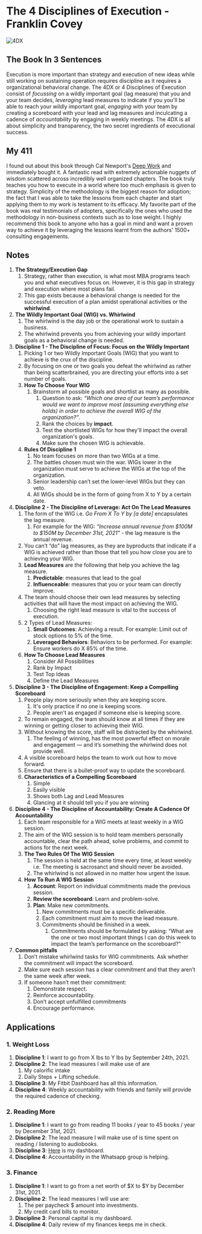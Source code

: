 # The 4 Disciplines of Execution - Franklin Covey

![4DX](Images/4DX.jpeg)

## The Book In 3 Sentences
Execution is more important than strategy and execution of new ideas while still working on sustaining operation requires discipline as it requires a organizational behavioral change. The 4DX or 4 Disciplines of Execution consist of _focussing_ on a wildly important goal (lag measure) that you and your team decides, _leveraging_ lead measures to indicate if you you'll be able to reach your wildly important goal, _engaging_ with your team by creating a scoreboard with your lead and lag measures and inculcating a cadence of _accountability_ by engaging in weekly meetings. The 4DX is all about simplicity and transparency, the two secret ingredients of executional success.

## My 411
I found out about this book through Cal Newport's [Deep Work](DeepWork.md) and immediately bought it. A fantastic read with extremely actionable nuggets of wisdom scattered across incredibly well organized chapters. The book truly teaches you how to execute in a world where too much emphasis is given to strategy. Simplicity of the methodology is the biggest reason for adoption; the fact that I was able to take the lessons from each chapter and start applying them to my work is testament to its efficacy. My favorite part of the book was real testimonials of adopters, specifically the ones who used the methodology in non-business contexts such as to lose weight. I highly recommend this book to anyone who has a goal in mind and want a proven way to achieve it by leveraging the lessons learnt from the authors' 1500+ consulting engagements.

## Notes
1. __The Strategy/Execution Gap__
   1. Strategy, rather than execution, is what most MBA programs teach you and what executives focus on. However, it is this gap in strategy and execution where most plans fail.
   2. This gap exists because a behavioral change is needed for the successful execution of a plan amidst operational activities or the __whirlwind__.
2. __The Wildly Important Goal (WIG) vs. Whirlwind__
   1. The whirlwind is the day job or the operational work to sustain a business.
   2. The whirlwind prevents you from achieving your wildly important goals as a behavioral change is needed. 
3. __Discipline 1 - The Discipline of Focus: Focus on the Wildly Important__
   1. Picking 1 or two Wildly Important Goals (WIG) that you want to achieve is the crux of the discipline. 
   2. By focusing on one or two goals you defeat the whirlwind as rather than being scatterbrained, you are directing your efforts into a set number of goals.
   3. __How To Choose Your WIG__
      1. Brainstorm all possible goals and shortlist as many as possible.
         1. Question to ask: _“Which one area of our team’s performance would we want to improve most (assuming everything else holds) in order to achieve the overall WIG of the organization?”_.
         2. Rank the choices by __impact__.
         3. Test the shortlisted WIGs for how they'll impact the overall organization's goals.
         4. Make sure the chosen WIG is achievable. 
   4. __Rules Of Discipline 1__
      1. No team focuses on more than two WIGs at a time.
      2. The battles chosen must win the war. WIGs lower in the organization must serve to achieve the WIGs at the top of the organization.
      3. Senior leadership can’t set the lower-level WIGs but they can veto.
      4. All WIGs should be in the form of going from X to Y by a certain date. 
4. __Discipline 2 - The Discipline of Leverage: Act On The Lead Measures__
   1. The form of the WIG i.e. _Go From X To Y by [a date]_ encapsulates the lag measure.
      1. For example for the WIG: _"Increase annual revenue from $100M to $150M by December 31st, 2021"_ - the lag measure is the annual revenue.
   2. You can’t “do” lag measures, as they are byproducts that indicate if a WIG is achieved rather than those that tell you how close you are to achieving your WIG.
   3. __Lead Measures__ are the following that help you achieve the lag measure.
      1. __Predictable__: measures that lead to the goal 
      2. __Influenceable__: measures that you or your team can directly improve. 
   5. The team should choose their own lead measures by selecting activities that will have the most impact on achieving the WIG.
      1. Choosing the right lead measure is vital to the success of execution.
   6. 2 Types of Lead Measures:
      1. __Small Outcomes__: Achieving a result. For example: Limit out of stock options to 5% of the time. 
      2. __Leveraged Behaviors__: Behaviors to be performed. For example: Ensure workers do X 85% of the time.
   7. __How To Choose Lead Measures__
      1. Consider All Possibilities
      2. Rank by Impact
      3. Test Top Ideas
      4. Define the Lead Measures
5. __Discipline 3 - The Discipline of Engagement: Keep a Compelling Scoreboard__
   1. People play more seriously when they are keeping score.
      1. It's only practice if no one is keeping score.
      2. People aren't as engaged if someone else is keeping score.
   2. To remain engaged, the team should know at all times if they are winning or getting closer to achieving their WIG.
   3. Without knowing the score, staff will be distracted by the whirlwind. 
      1. The feeling of winning, has the most powerful effect on morale and engagement — and it’s something the whirlwind does not provide well.
   4. A visible scoreboard helps the team to work out how to move forward.
   5. Ensure that there is a bullet-proof way to update the scoreboard.
   6. __Characteristics of a Compelling Scoreboard__ 
      1. Simple
      2. Easily visible
      3. Shows both Lag and Lead Measures
      4. Glancing at it should tell you if you are winning
6. __Discipline 4 - The Discipline of Accountability: Create A Cadence Of Accountability__
   1. Each team responsible for a WIG meets at least weekly in a WIG session.
   2. The aim of the WIG session is to hold team members personally accountable, clear the path ahead, solve problems, and commit to actions for the next week.
   3. __The Two Rules Of The WIG Session__
      1. The session is held at the same time every time, at least weekly i.e. The meeting is sacrosanct and should never be avoided. 
      2. The whirlwind is not allowed in no matter how urgent the issue.
   4. __How To Run A WIG Session__
      1. __Account__: Report on individual commitments made the previous session.
      2. __Review the scoreboard__: Learn and problem-solve.
      3. __Plan__: Make new commitments.
         1. New commitments must be a specific deliverable.
         2. Each commitment must aim to move the lead measure.
         3. Commitments should be finished in a week.
            1. Commitments should be formulated by asking: “What are the one or two most important things I can do this week to impact the team’s performance on the scoreboard?”
7. __Common pitfalls__
   1. Don’t mistake whirlwind tasks for WIG commitments. Ask whether the commitment will impact the scoreboard.
   2. Make sure each session has a clear commitment and that they aren’t the same week after week.
   3. If someone hasn’t met their commitment:
      1. Demonstrate respect.
      2. Reinforce accountability. 
      3. Don’t accept unfulfilled commitments
      4. Encourage performance.

## Applications
### 1. Weight Loss
1. __Discipline 1__: I want to go from X lbs to Y lbs by September 24th, 2021.
2. __Discipline 2__: The lead measures I will make use of are
   1. My calorific intake 
   2. Daily Steps + Lifting schedule.
3. __Discipline 3__: My Fitbit Dashboard has all this information.
4. __Discipline 4__: Weekly accountability with friends and family will provide the required cadence of checking.

### 2. Reading More
1. __Discipline 1__: I want to go from reading 11 books / year to 45 books / year by December 31st, 2021.
2. __Discipline 2__: The lead measure I will make use of is time spent on reading / listening to audiobooks.
3. __Discipline 3__: [Here](Progress%20Tracker.ipynb) is my dashboard.
4. __Discipline 4__: Accountability in the Whatsapp group is helping.

### 3. Finance
1. __Discipline 1__: I want to go from a net worth of $X to $Y by December 31st, 2021.
2. __Discipline 2__: The lead measures I will use are: 
   1. The per paycheck $ amount into investments.
   2. My credit card bills to monitor. 
3. __Discipline 3__: Personal capital is my dashboard.
4. __Discipline 4__: Daily review of my finances keeps me in check.
